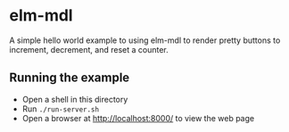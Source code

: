 # elm-mdl

A simple hello world example to using elm-mdl to render pretty buttons to increment, decrement, and reset a counter.

## Running the example

- Open a shell in this directory
- Run `./run-server.sh`
- Open a browser at <http://localhost:8000/> to view the web page

